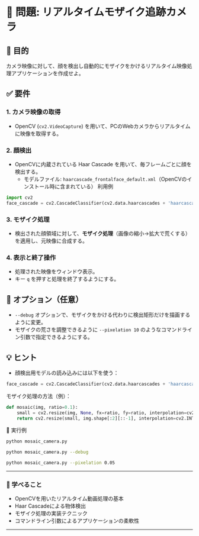 # 🎥 問題: リアルタイムモザイク追跡カメラ

## 🎯 目的
カメラ映像に対して、顔を検出し自動的にモザイクをかけるリアルタイム映像処理アプリケーションを作成せよ。

## ✅ 要件

### 1. カメラ映像の取得
- OpenCV (`cv2.VideoCapture`) を用いて、PCのWebカメラからリアルタイムに映像を取得する。

### 2. 顔検出
- OpenCVに内蔵されている Haar Cascade を用いて、毎フレームごとに顔を検出する。
  - モデルファイル: `haarcascade_frontalface_default.xml`（OpenCVのインストール時に含まれている）
利用例
```python
import cv2
face_cascade = cv2.CascadeClassifier(cv2.data.haarcascades + 'haarcascade_frontalface_default.xml')
```


### 3. モザイク処理
- 検出された顔領域に対して、**モザイク処理**（画像の縮小→拡大で荒くする）を適用し、元映像に合成する。

### 4. 表示と終了操作
- 処理された映像をウィンドウ表示。
- キー `q` を押すと処理を終了するようにする。

## 🔄 オプション（任意）

- `--debug` オプションで、モザイクをかける代わりに検出矩形だけを描画するように変更。
- モザイクの荒さを調整できるように `--pixelation 10` のようなコマンドライン引数で指定できるようにする。

## 💡 ヒント

- 顔検出用モデルの読み込みには以下を使う：
```python
face_cascade = cv2.CascadeClassifier(cv2.data.haarcascades + 'haarcascade_frontalface_default.xml')
```
モザイク処理の方法（例）：

```python
def mosaic(img, ratio=0.1):
    small = cv2.resize(img, None, fx=ratio, fy=ratio, interpolation=cv2.INTER_NEAREST)
    return cv2.resize(small, img.shape[:2][::-1], interpolation=cv2.INTER_NEAREST)
```
🧪 実行例
```bash
python mosaic_camera.py
```
```bash
python mosaic_camera.py --debug
```
```bash
python mosaic_camera.py --pixelation 0.05
```

---

### 🧠 学べること

- OpenCVを用いたリアルタイム動画処理の基本
- Haar Cascadeによる物体検出
- モザイク処理の実装テクニック
- コマンドライン引数によるアプリケーションの柔軟性

---